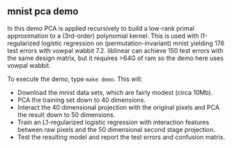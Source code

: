 mnist pca demo
--------------

In this demo PCA is applied recursively to build a low-rank primal 
approximation to a (3rd-order) polynomial kernel.  This is used 
with l1-regularized logistic regression on (permutation-invariant) mnist
yielding 176 test errors with vowpal wabbit 7.2.  liblinear can achieve 150 
test errors with the same design matrix, but it requires >64G of ram so the 
demo here uses vowpal wabbit.

To execute the demo, type `make demo`.  This will:

  * Download the mnist data sets, which are fairly modest (circa 10Mb).
  * PCA the training set down to 40 dimensions.
  * Interact the 40 dimensional projection with the original pixels and 
    PCA the result down to 50 dimensions.
  * Train an L1-regularized logistic regression with interaction features
    between raw pixels and the 50 dimensional second stage projection.
  * Test the resulting model and report the test errors and confusion matrix.
